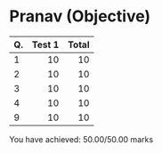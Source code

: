 Pranav (Objective)
==================
|Q. |Test 1|Total|
|:--|-----:|----:|
|1  |10    |10   |
|2  |10    |10   |
|3  |10    |10   |
|4  |10    |10   |
|9  |10    |10   |
You have achieved: 50.00/50.00 marks